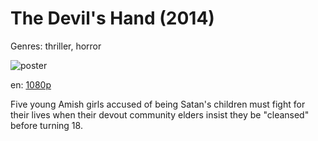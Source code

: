 # The Devil's Hand (2014)

Genres: thriller, horror

![poster](http://image.tmdb.org/t/p/w500/bHWLdnU2hb4ZFbC22VS6ukcf35q.jpg)

en:
  [1080p](magnet:?xt=urn:btih:361918B79B7EF55BE7EE323D7509E772C4DDC017&tr=udp://glotorrents.pw:6969/announce&tr=udp://tracker.opentrackr.org:1337/announce&tr=udp://torrent.gresille.org:80/announce&tr=udp://tracker.openbittorrent.com:80&tr=udp://tracker.coppersurfer.tk:6969&tr=udp://tracker.leechers-paradise.org:6969&tr=udp://p4p.arenabg.ch:1337&tr=udp://tracker.internetwarriors.net:1337)
  


Five young Amish girls accused of being Satan's children must fight for their lives when their devout community elders insist they be "cleansed" before turning 18.